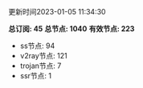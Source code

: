 更新时间2023-01-05 11:34:30

**总订阅: 45**
**总节点: 1040**
**有效节点: 223**
- ss节点: 94
- v2ray节点: 121
- trojan节点: 7
- ssr节点: 1
